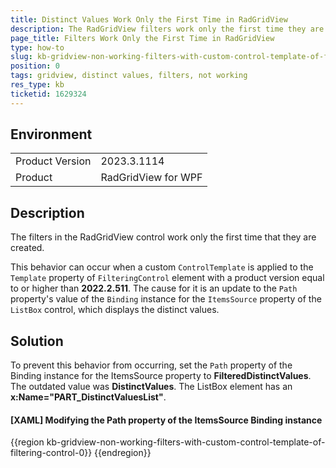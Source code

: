 ```yaml
---
title: Distinct Values Work Only the First Time in RadGridView
description: The RadGridView filters work only the first time they are applied
page_title: Filters Work Only the First Time in RadGridView
type: how-to
slug: kb-gridview-non-working-filters-with-custom-control-template-of-filtering-control
position: 0
tags: gridview, distinct values, filters, not working
res_type: kb
ticketid: 1629324
---
```


## Environment
<table>
	<tr>
		<td>Product Version</td>
		<td>2023.3.1114</td>
	</tr>
	<tr>
		<td>Product</td>
		<td>RadGridView for WPF</td>
	</tr>
</table>

## Description

The filters in the RadGridView control work only the first time that they are created.

This behavior can occur when a custom `ControlTemplate` is applied to the `Template` property of `FilteringControl` element with a product version equal to or higher than __2022.2.511__. The cause for it is an update to the `Path` property's value of the `Binding` instance for the `ItemsSource` property of the `ListBox` control, which displays the distinct values.

## Solution

To prevent this behavior from occurring, set the `Path` property of the Binding instance for the ItemsSource property to __FilteredDistinctValues__. The outdated value was __DistinctValues__. The ListBox element has an __x:Name="PART_DistinctValuesList"__.

#### __[XAML] Modifying the Path property of the ItemsSource Binding instance__
{{region kb-gridview-non-working-filters-with-custom-control-template-of-filtering-control-0}}
    <ListBox x:Name="PART_DistinctValuesList"
            ItemsSource="{Binding FilteredDistinctValues}">
    </ListBox>
{{endregion}}